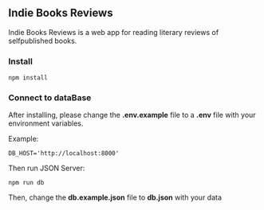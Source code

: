 ## Indie Books Reviews

Indie Books Reviews is a web app for reading literary reviews of selfpublished books.

### Install
```
npm install
```

### Connect to dataBase

After installing, please change the **.env.example** file to a **.env** file with your
environment variables.

Example: 
```
DB_HOST='http://localhost:8000'
```

Then run JSON Server:

```
npm run db
```

Then, change the **db.example.json** file to **db.json** with your data